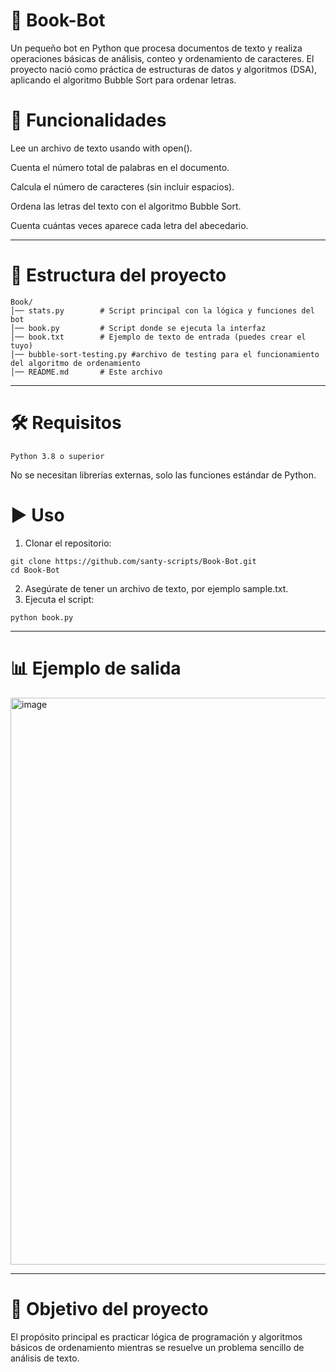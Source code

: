 # 📖 Book-Bot

Un pequeño bot en Python que procesa documentos de texto y realiza operaciones básicas de análisis, conteo y ordenamiento de caracteres. El proyecto nació como práctica de estructuras de datos y algoritmos (DSA), aplicando el algoritmo Bubble Sort para ordenar letras.

# 🚀 Funcionalidades

Lee un archivo de texto usando with open().

Cuenta el número total de palabras en el documento.

Calcula el número de caracteres (sin incluir espacios).

Ordena las letras del texto con el algoritmo Bubble Sort.

Cuenta cuántas veces aparece cada letra del abecedario.

---

# 📂 Estructura del proyecto
```
Book/
│── stats.py        # Script principal con la lógica y funciones del bot
│── book.py         # Script donde se ejecuta la interfaz
│── book.txt        # Ejemplo de texto de entrada (puedes crear el tuyo)
│── bubble-sort-testing.py #archivo de testing para el funcionamiento del algoritmo de ordenamiento 
│── README.md       # Este archivo
```
---

# 🛠️ Requisitos
```
Python 3.8 o superior
```
No se necesitan librerías externas, solo las funciones estándar de Python.

# ▶️ Uso
1. Clonar el repositorio:
```
git clone https://github.com/santy-scripts/Book-Bot.git
cd Book-Bot
```
2. Asegúrate de tener un archivo de texto, por ejemplo sample.txt.
3. Ejecuta el script:
```
python book.py

```
---

# 📊 Ejemplo de salida

<img width="1447" height="907" alt="image" src="https://github.com/user-attachments/assets/f73d05e8-1706-48a2-9d78-c8208f03e685" />

---

# 🎯 Objetivo del proyecto

El propósito principal es practicar lógica de programación y algoritmos básicos de ordenamiento mientras se resuelve un problema sencillo de análisis de texto.
